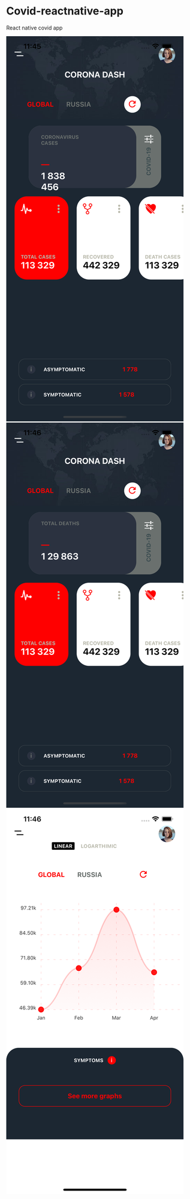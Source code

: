 # Covid-reactnative-app
React native covid app


![Test Image 1](./assets/Images/Simulator_ScreenShot-iPhone_12_Pro_Max1.png)
![Test Image 2](./assets/Images/Simulator_ScreenShot-iPhone_12_Pro_Max2.png)
![Test Image 3](./assets/Images/Simulator_ScreenShot-iPhone_12_Pro_Max3.png)